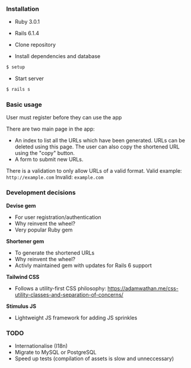 ### Installation

- Ruby 3.0.1
- Rails 6.1.4

- Clone repository
- Install dependencies and database
```sh
$ setup
```
- Start server
```sh
$ rails s
```

### Basic usage
User must register before they can use the app

There are two main page in the app:
- An index to list all the URLs which have been generated. URLs can be deleted using this page. The user can also copy the shortened URL using the "copy" button.
- A form to submit new URLs.

There is a validation to only allow URLs of a valid format.
Valid example: `http://example.com`
Invalid: `example.com`

### Development decisions

**Devise gem**
- For user registration/authentication
- Why reinvent the wheel?
- Very popular Ruby gem

**Shortener gem**
- To generate the shortened URLs
- Why reinvent the wheel?
- Activly maintained gem with updates for Rails 6 support

**Tailwind CSS**
- Follows a utility-first CSS philosophy: https://adamwathan.me/css-utility-classes-and-separation-of-concerns/

**Stimulus JS**
- Lightweight JS framework for adding JS sprinkles

### TODO
- Internationalise (I18n)
- Migrate to MySQL or PostgreSQL
- Speed up tests (compilation of assets is slow and unneccessary)
